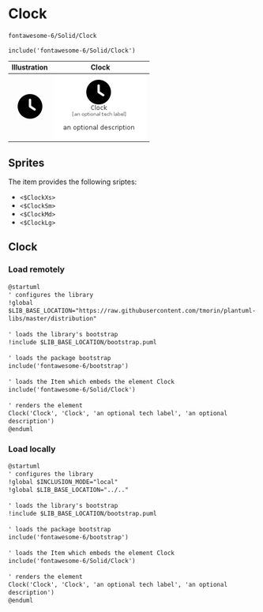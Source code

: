 # Clock


```text
fontawesome-6/Solid/Clock
```

```text
include('fontawesome-6/Solid/Clock')
```



| Illustration | Clock |
| :---: | :---: |
| ![illustration for Illustration](../../fontawesome-6/Solid/Clock.png) | ![illustration for Clock](../../fontawesome-6/Solid/Clock.Local.png) |



## Sprites
The item provides the following sriptes:

- `<$ClockXs>`
- `<$ClockSm>`
- `<$ClockMd>`
- `<$ClockLg>`





## Clock

### Load remotely
```plantuml
@startuml
' configures the library
!global $LIB_BASE_LOCATION="https://raw.githubusercontent.com/tmorin/plantuml-libs/master/distribution"

' loads the library's bootstrap
!include $LIB_BASE_LOCATION/bootstrap.puml

' loads the package bootstrap
include('fontawesome-6/bootstrap')

' loads the Item which embeds the element Clock
include('fontawesome-6/Solid/Clock')

' renders the element
Clock('Clock', 'Clock', 'an optional tech label', 'an optional description')
@enduml
```

### Load locally
```plantuml
@startuml
' configures the library
!global $INCLUSION_MODE="local"
!global $LIB_BASE_LOCATION="../.."

' loads the library's bootstrap
!include $LIB_BASE_LOCATION/bootstrap.puml

' loads the package bootstrap
include('fontawesome-6/bootstrap')

' loads the Item which embeds the element Clock
include('fontawesome-6/Solid/Clock')

' renders the element
Clock('Clock', 'Clock', 'an optional tech label', 'an optional description')
@enduml
```

